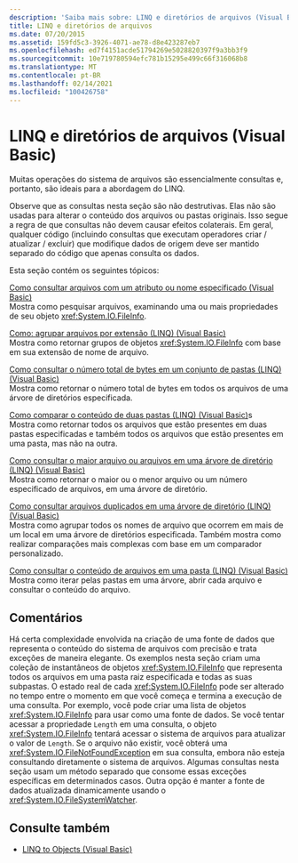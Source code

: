 ```yaml
---
description: 'Saiba mais sobre: LINQ e diretórios de arquivos (Visual Basic)'
title: LINQ e diretórios de arquivos
ms.date: 07/20/2015
ms.assetid: 159fd5c3-3926-4071-ae78-d8e423287eb7
ms.openlocfilehash: ed7f4151acde51794269e5028820397f9a3bb3f9
ms.sourcegitcommit: 10e719780594efc781b15295e499c66f316068b8
ms.translationtype: MT
ms.contentlocale: pt-BR
ms.lasthandoff: 02/14/2021
ms.locfileid: "100426758"
---
```

# <a name="linq-and-file-directories-visual-basic"></a>LINQ e diretórios de arquivos (Visual Basic)

Muitas operações do sistema de arquivos são essencialmente consultas e, portanto, são ideais para a abordagem do LINQ.  
  
 Observe que as consultas nesta seção são não destrutivas. Elas não são usadas para alterar o conteúdo dos arquivos ou pastas originais. Isso segue a regra de que consultas não devem causar efeitos colaterais. Em geral, qualquer código (incluindo consultas que executam operadores criar / atualizar / excluir) que modifique dados de origem deve ser mantido separado do código que apenas consulta os dados.  
  
 Esta seção contém os seguintes tópicos:  
  
 [Como consultar arquivos com um atributo ou nome especificado (Visual Basic)](how-to-query-for-files-with-a-specified-attribute-or-name.md)  
 Mostra como pesquisar arquivos, examinando uma ou mais propriedades de seu objeto <xref:System.IO.FileInfo>.  
  
 [Como: agrupar arquivos por extensão (LINQ) (Visual Basic)](how-to-group-files-by-extension-linq.md)  
 Mostra como retornar grupos de objetos <xref:System.IO.FileInfo> com base em sua extensão de nome de arquivo.  
  
 [Como consultar o número total de bytes em um conjunto de pastas (LINQ) (Visual Basic)](how-to-query-for-the-total-number-of-bytes-in-a-set-of-folders.md)  
 Mostra como retornar o número total de bytes em todos os arquivos de uma árvore de diretórios especificada.  
  
 [Como comparar o conteúdo de duas pastas (LINQ) (Visual Basic)](how-to-compare-the-contents-of-two-folders-linq.md)s  
 Mostra como retornar todos os arquivos que estão presentes em duas pastas especificadas e também todos os arquivos que estão presentes em uma pasta, mas não na outra.  
  
 [Como consultar o maior arquivo ou arquivos em uma árvore de diretório (LINQ) (Visual Basic)](how-to-query-for-the-largest-file-or-files-in-a-directory-tree.md)  
 Mostra como retornar o maior ou o menor arquivo ou um número especificado de arquivos, em uma árvore de diretório.  
  
 [Como consultar arquivos duplicados em uma árvore de diretório (LINQ) (Visual Basic)](how-to-query-for-duplicate-files-in-a-directory-tree-linq.md)  
 Mostra como agrupar todos os nomes de arquivo que ocorrem em mais de um local em uma árvore de diretórios especificada. Também mostra como realizar comparações mais complexas com base em um comparador personalizado.  
  
 [Como consultar o conteúdo de arquivos em uma pasta (LINQ) (Visual Basic)](how-to-query-the-contents-of-files-in-a-folder-linq.md)  
 Mostra como iterar pelas pastas em uma árvore, abrir cada arquivo e consultar o conteúdo do arquivo.  
  
## <a name="comments"></a>Comentários  

 Há certa complexidade envolvida na criação de uma fonte de dados que representa o conteúdo do sistema de arquivos com precisão e trata exceções de maneira elegante. Os exemplos nesta seção criam uma coleção de instantâneos de objetos <xref:System.IO.FileInfo> que representa todos os arquivos em uma pasta raiz especificada e todas as suas subpastas. O estado real de cada <xref:System.IO.FileInfo> pode ser alterado no tempo entre o momento em que você começa e termina a execução de uma consulta. Por exemplo, você pode criar uma lista de objetos <xref:System.IO.FileInfo> para usar como uma fonte de dados. Se você tentar acessar a propriedade `Length` em uma consulta, o objeto <xref:System.IO.FileInfo> tentará acessar o sistema de arquivos para atualizar o valor de `Length`. Se o arquivo não existir, você obterá uma <xref:System.IO.FileNotFoundException> em sua consulta, embora não esteja consultando diretamente o sistema de arquivos. Algumas consultas nesta seção usam um método separado que consome essas exceções específicas em determinados casos. Outra opção é manter a fonte de dados atualizada dinamicamente usando o <xref:System.IO.FileSystemWatcher>.  
  
## <a name="see-also"></a>Consulte também

- [LINQ to Objects (Visual Basic)](linq-to-objects.md)
